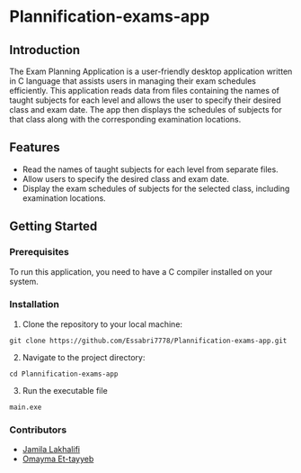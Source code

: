 
# Plannification-exams-app

## Introduction
The Exam Planning Application is a user-friendly desktop application written in C language that assists users in managing their exam schedules efficiently. This application reads data from files containing the names of taught subjects for each level and allows the user to specify their desired class and exam date. The app then displays the schedules of subjects for that class along with the corresponding examination locations.

## Features
- Read the names of taught subjects for each level from separate files.
- Allow users to specify the desired class and exam date.
- Display the exam schedules of subjects for the selected class, including examination locations.
  
## Getting Started
### Prerequisites
To run this application, you need to have a C compiler installed on your system.

### Installation
1. Clone the repository to your local machine:
   
``` 
git clone https://github.com/Essabri7778/Plannification-exams-app.git
```
2. Navigate to the project directory:
``` 
cd Plannification-exams-app
```
3. Run the executable file
``` 
main.exe
```
### Contributors
- [Jamila Lakhalifi](https://github.com/LakhalifiJamila)
- [Omayma Et-tayyeb](https://gitlab.com/ettayyeboumayma2222)
